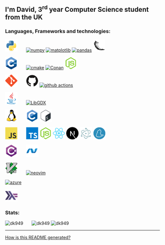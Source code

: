 ## I'm David, 3<sup>rd</sup> year Computer Science student from the UK
### Languages, Frameworks and technologies:


<a href="https://www.python.org" target="_blank"><img src="https://raw.githubusercontent.com/devicons/devicon/master/icons/python/python-original.svg" alt="python" height="40"/></a>
&nbsp;&nbsp;&nbsp;&nbsp;&nbsp;
<a href="https://github.com/numpy/numpy" target="_blank"><img src="https://raw.githubusercontent.com/numpy/numpy/main/branding/logo/primary/numpylogo.svg" alt="numpy" height="40"/></a>
<a href="https://matplotlib.org/" target="_blank"><img src="https://upload.wikimedia.org/wikipedia/en/5/56/Matplotlib_logo.svg" alt="matplotlib" height="30"/></a>
<a href="https://pandas.pydata.org/" target="_blank"><img src="https://upload.wikimedia.org/wikipedia/commons/thumb/e/ed/Pandas_logo.svg/2880px-Pandas_logo.svg.png" alt="pandas" height="40"/></a>
<a href="https://flask.palletsprojects.com/" target="_blank"><img src="https://raw.githubusercontent.com/devicons/devicon/master/icons/flask/flask-original.svg" alt="flask" height="40"/></a>

<a href="https://isocpp.org/" target="_blank"><img src="https://raw.githubusercontent.com/devicons/devicon/master/icons/cplusplus/cplusplus-original.svg" alt="cplusplus" height="40"/></a>
&nbsp;&nbsp;&nbsp;&nbsp;&nbsp;
<a href="https://cmake.org/" target="_blank"><img src="https://upload.wikimedia.org/wikipedia/commons/thumb/1/13/Cmake.svg/1200px-Cmake.svg.png" alt="cmake" height="40"/></a>
<a href="https://conan.io/" target="_blank"><img src="https://conan.io/img/logo-conan.svg" alt="Conan" height="40"/></a>
<a href="https://nodejs.org/api/addons.html" target="_blank"><img src="https://raw.githubusercontent.com/devicons/devicon/master/icons/nodejs/nodejs-original.svg" alt="napi" height="40"/></a>

<a href="https://git-scm.com/" target="_blank"><img src="https://raw.githubusercontent.com/devicons/devicon/master/icons/git/git-original.svg" alt="git" height="40"/></a>
&nbsp;&nbsp;&nbsp;&nbsp;&nbsp;
<a href="https://github.com/" target="_blank"><img src="https://raw.githubusercontent.com/devicons/devicon/master/icons/github/github-original.svg" alt="github" height="40"/></a>
<a href="https://github.com/actions" target="_blank"><img src="https://avatars0.githubusercontent.com/u/44036562?s=100&v=4" alt="github actions" height="40"/></a>

<a href="https://www.java.com" target="_blank"><img src="https://raw.githubusercontent.com/devicons/devicon/master/icons/java/java-original.svg" alt="java" height="40"/></a>
&nbsp;&nbsp;&nbsp;&nbsp;&nbsp;
<a href="https://libgdx.com/" target="_blank"><img src="https://camo.githubusercontent.com/7f125cffbb1915422fdba732af1aa34e2d3edd7e78d94ef8fe95dd1d93e65c33/68747470733a2f2f6c69626764782e636f6d2f6173736574732f696d616765732f6c6f676f2e706e67" alt="LibGDX" height="30"/></a>

<a href="https://www.linux.org/" target="_blank"><img src="https://raw.githubusercontent.com/devicons/devicon/master/icons/linux/linux-original.svg" alt="linux" height="40"/></a>
&nbsp;&nbsp;&nbsp;&nbsp;&nbsp;
<a href="https://www.cprogramming.com/" target="_blank"><img src="https://raw.githubusercontent.com/devicons/devicon/master/icons/c/c-original.svg" alt="c" height="40"/></a>
<a href="https://www.gnu.org/software/bash/" target="_blank"><img src="https://raw.githubusercontent.com/devicons/devicon/master/icons/bash/bash-original.svg" alt="bash" height="40"/></a>

<a href="https://developer.mozilla.org/en-US/docs/Web/JavaScript" target="_blank"><img src="https://raw.githubusercontent.com/devicons/devicon/master/icons/javascript/javascript-original.svg" alt="javascript" height="40"/></a>
&nbsp;&nbsp;&nbsp;&nbsp;&nbsp;
<a href="https://www.typescriptlang.org/" target="_blank"><img src="https://raw.githubusercontent.com/devicons/devicon/master/icons/typescript/typescript-original.svg" alt="typescript" height="40"/></a>
<a href="https://nodejs.org/" target="_blank"><img src="https://raw.githubusercontent.com/devicons/devicon/master/icons/nodejs/nodejs-original.svg" alt="nodejs" height="40"/></a>
<a href="https://reactjs.org/" target="_blank"><img src="https://raw.githubusercontent.com/devicons/devicon/master/icons/react/react-original.svg" alt="reactjs" height="40"/></a>
<a href="https://nextjs.org/" target="_blank"><img src="https://raw.githubusercontent.com/devicons/devicon/master/icons/nextjs/nextjs-original.svg" alt="nextjs" height="40"/></a>
<a href="https://www.electronjs.org/" target="_blank"><img src="https://raw.githubusercontent.com/devicons/devicon/master/icons/electron/electron-original.svg" alt="electronjs" height="40"/></a>
<a href="https://yarnpkg.com/" target="_blank"><img src="https://raw.githubusercontent.com/devicons/devicon/master/icons/yarn/yarn-original.svg" alt="yarn" height="40"/></a>

<a href="https://docs.microsoft.com/en-us/dotnet/csharp/" target="_blank"><img src="https://raw.githubusercontent.com/devicons/devicon/master/icons/csharp/csharp-original.svg" alt="csharp" height="40"/></a>
&nbsp;&nbsp;&nbsp;&nbsp;&nbsp;
<a href="https://dotnet.microsoft.com/" target="_blank"><img src="https://raw.githubusercontent.com/devicons/devicon/master/icons/dot-net/dot-net-original.svg" alt="dotnet" height="40"/></a>

<a href="https://www.vim.org/" target="_blank"><img src="https://raw.githubusercontent.com/devicons/devicon/master/icons/vim/vim-original.svg" alt="vim" height="40"/></a>
&nbsp;&nbsp;&nbsp;&nbsp;&nbsp;
<a href="https://neovim.io/" target="_blank"><img src="https://upload.wikimedia.org/wikipedia/commons/4/4f/Neovim-logo.svg" alt="neovim" height="40"/></a>

<a href="https://azure.microsoft.com/en-us/" target="_blank"><img src="https://swimburger.net/media/fbqnp2ie/azure.svg" alt="azure" height="40"/></a>
&nbsp;&nbsp;&nbsp;&nbsp;&nbsp;

<a href="https://www.haskell.org/" target="_blank"><img src="https://raw.githubusercontent.com/devicons/devicon/master/icons/haskell/haskell-original.svg" alt="c" height="40"/></a>
&nbsp;&nbsp;&nbsp;&nbsp;&nbsp;


### Stats:
![dk949](https://github-readme-stats.vercel.app/api?username=dk949&show_icons=true&count_private=true&include_all_commits=true)
&nbsp;&nbsp;&nbsp; &nbsp;
![dk949](https://github-readme-stats.vercel.app/api/top-langs/?username=dk949&layout=compact&hide=Makefile,Cmake,Objective-C,Roff)
![dk949](https://github-profile-trophy.vercel.app/?username=dk949&row=1&column=6&margin-w=10)

--------
[How is this README generated?](how_is_this_readme_generated.md)


